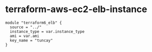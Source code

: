 # terraform-aws-ec2-elb-instance
```
module "terraform6_elb" {
  source = "../"
  instance_type = var.instance_type
  ami = var.ami
  key_name = "tuncay"
}
```